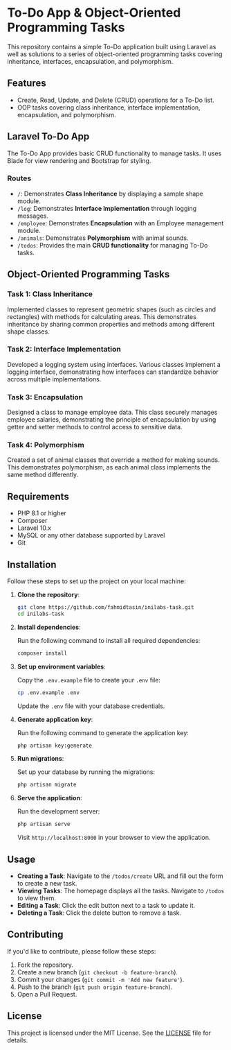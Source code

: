# To-Do App & Object-Oriented Programming Tasks

This repository contains a simple To-Do application built using Laravel as well as solutions to a series of object-oriented programming tasks covering inheritance, interfaces, encapsulation, and polymorphism.

## Features

- Create, Read, Update, and Delete (CRUD) operations for a To-Do list.
- OOP tasks covering class inheritance, interface implementation, encapsulation, and polymorphism.

## Laravel To-Do App

The To-Do App provides basic CRUD functionality to manage tasks. It uses Blade for view rendering and Bootstrap for styling.

### Routes

- `/`: Demonstrates **Class Inheritance** by displaying a sample shape module.
- `/log`: Demonstrates **Interface Implementation** through logging messages.
- `/employee`: Demonstrates **Encapsulation** with an Employee management module.
- `/animals`: Demonstrates **Polymorphism** with animal sounds.
- `/todos`: Provides the main **CRUD functionality** for managing To-Do tasks.

## Object-Oriented Programming Tasks

### **Task 1: Class Inheritance**

Implemented classes to represent geometric shapes (such as circles and rectangles) with methods for calculating areas. This demonstrates inheritance by sharing common properties and methods among different shape classes.

### **Task 2: Interface Implementation**

Developed a logging system using interfaces. Various classes implement a logging interface, demonstrating how interfaces can standardize behavior across multiple implementations.

### **Task 3: Encapsulation**

Designed a class to manage employee data. This class securely manages employee salaries, demonstrating the principle of encapsulation by using getter and setter methods to control access to sensitive data.

### **Task 4: Polymorphism**

Created a set of animal classes that override a method for making sounds. This demonstrates polymorphism, as each animal class implements the same method differently.

## Requirements

- PHP 8.1 or higher
- Composer
- Laravel 10.x
- MySQL or any other database supported by Laravel
- Git

## Installation

Follow these steps to set up the project on your local machine:

1. **Clone the repository**:

    ```bash
    git clone https://github.com/fahmidtasin/inilabs-task.git
    cd inilabs-task
    ```

2. **Install dependencies**:

   Run the following command to install all required dependencies:

    ```bash
    composer install
    ```

3. **Set up environment variables**:

   Copy the `.env.example` file to create your `.env` file:

    ```bash
    cp .env.example .env
    ```

   Update the `.env` file with your database credentials.

4. **Generate application key**:

   Run the following command to generate the application key:

    ```bash
    php artisan key:generate
    ```

5. **Run migrations**:

   Set up your database by running the migrations:

    ```bash
    php artisan migrate
    ```

6. **Serve the application**:

   Run the development server:

    ```bash
    php artisan serve
    ```

   Visit `http://localhost:8000` in your browser to view the application.

## Usage

- **Creating a Task**: Navigate to the `/todos/create` URL and fill out the form to create a new task.
- **Viewing Tasks**: The homepage displays all the tasks. Navigate to `/todos` to view them.
- **Editing a Task**: Click the edit button next to a task to update it.
- **Deleting a Task**: Click the delete button to remove a task.

## Contributing

If you'd like to contribute, please follow these steps:

1. Fork the repository.
2. Create a new branch (`git checkout -b feature-branch`).
3. Commit your changes (`git commit -m 'Add new feature'`).
4. Push to the branch (`git push origin feature-branch`).
5. Open a Pull Request.

## License

This project is licensed under the MIT License. See the [LICENSE](LICENSE) file for details.
